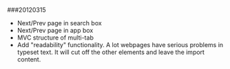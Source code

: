###20120315

* Next/Prev page in search box
* Next/Prev page in app box
* MVC structure of multi-tab 
* Add "readability" functionality. A lot webpages have serious problems in typeset text. It will cut off the other elements and leave the import content.